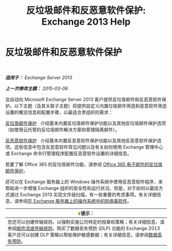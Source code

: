 ﻿---
title: '反垃圾邮件和反恶意软件保护: Exchange 2013 Help'
TOCTitle: 反垃圾邮件和反恶意软件保护
ms:assetid: 07d0f42d-2adc-48bf-b07f-189a560d365b
ms:mtpsurl: https://technet.microsoft.com/zh-cn/library/JJ150481(v=EXCHG.150)
ms:contentKeyID: 50489909
ms.date: 01/11/2018
mtps_version: v=EXCHG.150
ms.translationtype: HT
---

# 反垃圾邮件和反恶意软件保护

 

_**适用于：** Exchange Server 2013_

_**上一次修改主题：** 2015-03-06_

会自动向 Microsoft Exchange Server 2013 客户提供反垃圾邮件和反恶意软件保护。以下主题（及其关联子主题）将提供自定义内置垃圾邮件筛选和恶意软件筛选设置的概览信息和配置步骤，以最适合贵组织的需求：

[反垃圾邮件保护](anti-spam-protection-exchange-2013-help.md)   介绍基本内置反垃圾邮件保护功能以及其他反垃圾邮件保护选项（如使用云托管的反垃圾邮件解决方案和管理隔离邮件）。

[反恶意软件保护](anti-malware-protection-exchange-2013-help.md)   介绍基本内置反恶意软件保护功能以及其他反恶意软件保护选项。这些信息中包含反恶意软件常见问题以及有关如何使用 Exchange 管理中心或 Exchange 命令行管理程序配置反恶意软件设置的详细信息。

若要了解 Office 365 的反垃圾邮件功能，请参阅 [Office 365 电子邮件的反垃圾邮件保护](https://support.office.com/en-us/article/office-365-email-anti-spam-protection-6a601501-a6a8-4559-b2e7-56b59c96a586?ui=en-us%26rs=en-us%26ad=us)。

还可以在 Exchange 服务器上的 Windows 操作系统中使用反恶意软件程序，来帮助进一步增强 Exchange 组织的安全性和运行状况。但是，对于如何以最佳方式通过 Exchange 2013 实现文件级扫描，有一些重要的考虑事项。有关详细信息，请参阅[在 Exchange 服务器上的操作系统中的防病毒软件](anti-virus-software-in-the-operating-system-on-exchange-servers-exchange-2013-help.md)。

<table>
<thead>
<tr class="header">
<th><img src="images/Bb124558.tip(EXCHG.150).gif" title="提示" alt="提示" />提示：</th>
</tr>
</thead>
<tbody>
<tr class="odd">
<td>您还可以创建传输规则，以强制实施公司特定的规章和策略；有关详细信息，请参阅<a href="mail-flow-rules-transport-rules-in-exchange-2013-exchange-2013-help.md">邮件流或传输规则</a>。购买了数据丢失预防 (DLP) 功能的 Exchange 2013 客户还可以创建 DLP 策略以帮助保护敏感数据；有关详细信息，请参阅<a href="technical-overview-of-dlp-data-loss-prevention-in-exchange.md">数据丢失预防</a>。</td>
</tr>
</tbody>
</table>


